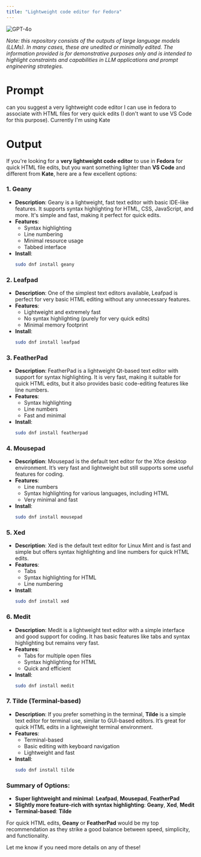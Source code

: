 ```yaml
---
title: "Lightweight code editor for Fedora"
---
```

![GPT-4o](https://img.shields.io/badge/GPT--4o-3333FF?style=for-the-badge&logo=openai&logoColor=white)



*Note: this repository consists of the outputs of large language models (LLMs). In many cases, these are unedited or minimally edited. The information provided is for demonstrative purposes only and is intended to highlight constraints and capabilities in LLM applications and prompt engineering strategies.*



# Prompt

can you suggest a very lightweight code editor I can use in fedora to associate with HTML files for very quick edits (I don't want to use VS Code for this purpose). Currently I'm using Kate

# Output

If you're looking for a **very lightweight code editor** to use in **Fedora** for quick HTML file edits, but you want something lighter than **VS Code** and different from **Kate**, here are a few excellent options:

### **1. Geany**
- **Description**: Geany is a lightweight, fast text editor with basic IDE-like features. It supports syntax highlighting for HTML, CSS, JavaScript, and more. It's simple and fast, making it perfect for quick edits.
- **Features**:
  - Syntax highlighting
  - Line numbering
  - Minimal resource usage
  - Tabbed interface
- **Install**:
  ```bash
  sudo dnf install geany
  ```

### **2. Leafpad**
- **Description**: One of the simplest text editors available, Leafpad is perfect for very basic HTML editing without any unnecessary features.
- **Features**:
  - Lightweight and extremely fast
  - No syntax highlighting (purely for very quick edits)
  - Minimal memory footprint
- **Install**:
  ```bash
  sudo dnf install leafpad
  ```

### **3. FeatherPad**
- **Description**: FeatherPad is a lightweight Qt-based text editor with support for syntax highlighting. It is very fast, making it suitable for quick HTML edits, but it also provides basic code-editing features like line numbers.
- **Features**:
  - Syntax highlighting
  - Line numbers
  - Fast and minimal
- **Install**:
  ```bash
  sudo dnf install featherpad
  ```

### **4. Mousepad**
- **Description**: Mousepad is the default text editor for the Xfce desktop environment. It’s very fast and lightweight but still supports some useful features for coding.
- **Features**:
  - Line numbers
  - Syntax highlighting for various languages, including HTML
  - Very minimal and fast
- **Install**:
  ```bash
  sudo dnf install mousepad
  ```

### **5. Xed**
- **Description**: Xed is the default text editor for Linux Mint and is fast and simple but offers syntax highlighting and line numbers for quick HTML edits.
- **Features**:
  - Tabs
  - Syntax highlighting for HTML
  - Line numbering
- **Install**:
  ```bash
  sudo dnf install xed
  ```

### **6. Medit**
- **Description**: Medit is a lightweight text editor with a simple interface and good support for coding. It has basic features like tabs and syntax highlighting but remains very fast.
- **Features**:
  - Tabs for multiple open files
  - Syntax highlighting for HTML
  - Quick and efficient
- **Install**:
  ```bash
  sudo dnf install medit
  ```

### **7. Tilde (Terminal-based)**
- **Description**: If you prefer something in the terminal, **Tilde** is a simple text editor for terminal use, similar to GUI-based editors. It’s great for quick HTML edits in a lightweight terminal environment.
- **Features**:
  - Terminal-based
  - Basic editing with keyboard navigation
  - Lightweight and fast
- **Install**:
  ```bash
  sudo dnf install tilde
  ```

### Summary of Options:
- **Super lightweight and minimal**: **Leafpad**, **Mousepad**, **FeatherPad**
- **Slightly more feature-rich with syntax highlighting**: **Geany**, **Xed**, **Medit**
- **Terminal-based**: **Tilde**

For quick HTML edits, **Geany** or **FeatherPad** would be my top recommendation as they strike a good balance between speed, simplicity, and functionality.

Let me know if you need more details on any of these!